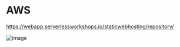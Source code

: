 # AWS
https://webapp.serverlessworkshops.io/staticwebhosting/repository/


![image](https://user-images.githubusercontent.com/71886806/169606428-1a374ff3-4002-491e-b5fa-ad63975c4ae2.png)


